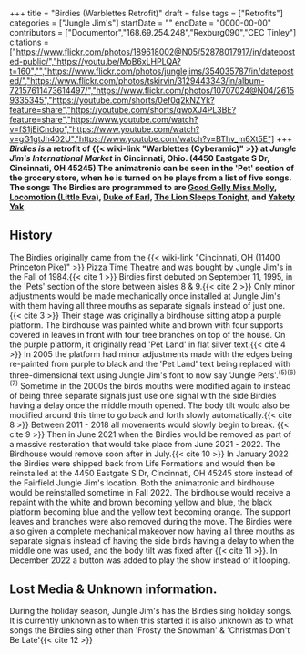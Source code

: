 +++
title = "Birdies (Warblettes Retrofit)"
draft = false
tags = ["Retrofits"]
categories = ["Jungle Jim's"]
startDate = ""
endDate = "0000-00-00"
contributors = ["Documentor","168.69.254.248","Rexburg090","CEC Tinley"]
citations = ["https://www.flickr.com/photos/189618002@N05/52878017917/in/dateposted-public/","https://youtu.be/MoB6xLHPLQA?t=160","","https://www.flickr.com/photos/junglejims/354035787/in/dateposted/","https://www.flickr.com/photos/tskirvin/3129443343/in/album-72157611473614497/","https://www.flickr.com/photos/10707024@N04/26159335345","https://youtube.com/shorts/0ef0q2kNZYk?feature=share","https://youtube.com/shorts/qwoXJ4PL3BE?feature=share","https://www.youtube.com/watch?v=fS1jEiCndqo","https://www.youtube.com/watch?v=gG1gtJh402U","https://www.youtube.com/watch?v=BThv_m6Xt5E"]
+++
***Birdies* *is* a retrofit of {{< wiki-link "Warblettes (Cyberamic)" >}} at *Jungle Jim's International Market* in Cincinnati, Ohio. (4450 Eastgate S Dr, Cincinnati, OH 45245)
The animatronic can be seen in the 'Pet' section of the grocery store, when he is turned on he plays from a list of five songs. The songs The Birdies are programmed to are [Good Golly Miss Molly](https://en.wikipedia.org/wiki/Good_Golly,_Miss_Molly), [Locomotion (Little Eva)](https://en.wikipedia.org/wiki/The_Loco-Motion), [Duke of Earl](https://en.wikipedia.org/wiki/Duke_of_Earl), [The Lion Sleeps Tonight](https://en.wikipedia.org/wiki/The_Lion_Sleeps_Tonight), and [Yakety Yak](https://en.wikipedia.org/wiki/Yakety_Yak).**

## History

The Birdies originally came from the {{< wiki-link "Cincinnati, OH (11400 Princeton Pike)" >}} Pizza Time Theatre and was bought by Jungle Jim's in the Fall of 1984.{{< cite 1 >}} Birdies first debuted on September 11, 1995, in the 'Pets' section of the store between aisles 8 & 9.{{< cite 2 >}} Only minor adjustments would be made mechanically once installed at Jungle Jim's with them having all three mouths as separate signals instead of just one.{{< cite 3 >}} Their stage was originally a birdhouse sitting atop a purple platform. The birdhouse was painted white and brown with four supports covered in leaves in front with four tree branches on top of the house. On the purple platform, it originally read 'Pet Land' in flat silver text.{{< cite 4 >}}
In 2005 the platform had minor adjustments made with the edges being re-painted from purple to black and the 'Pet Land' text being replaced with three-dimensional text using Jungle Jim's font to now say 'Jungle Pets'.<sup>(5)(6)(7)</sup> Sometime in the 2000s the birds mouths were modified again to instead of being three separate signals just use one signal with the side Birdies having a delay once the middle mouth opened. The body tilt would also be modified around this time to go back and forth slowly automatically.{{< cite 8 >}} Between 2011 - 2018 all movements would slowly begin to break. {{< cite 9 >}}
Then in June 2021 when the Birdies would be removed as part of a massive restoration that would take place from June 2021 - 2022. The Birdhouse would remove soon after in July.{{< cite 10 >}} In January 2022 the Birdies were shipped back from Life Formations and would then be reinstalled at the 4450 Eastgate S Dr, Cincinnati, OH 45245 store instead of the Fairfield Jungle Jim's location. Both the animatronic and birdhouse would be reinstalled sometime in Fall 2022. The birdhouse would receive a repaint with the white and brown becoming yellow and blue, the black platform becoming blue and the yellow text becoming orange. The support leaves and branches were also removed during the move. The Birdies were also given a complete mechanical makeover now having all three mouths as separate signals instead of having the side birds having a delay to when the middle one was used, and the body tilt was fixed after {{< cite 11 >}}. In December 2022 a button was added to play the show instead of it looping.

## Lost Media & Unknown information.

During the holiday season, Jungle Jim's has the Birdies sing holiday songs. It is currently unknown as to when this started it is also unknown as to what songs the Birdies sing other than 'Frosty the Snowman' & 'Christmas Don't Be Late'{{< cite 12 >}}
